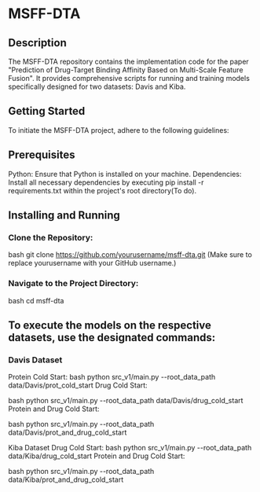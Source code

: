 # MSFF-DTA

## Description
The MSFF-DTA repository contains the implementation code for the paper "Prediction of Drug-Target Binding Affinity Based on Multi-Scale Feature Fusion". It provides comprehensive scripts for running and training models specifically designed for two datasets: Davis and Kiba.

## Getting Started
To initiate the MSFF-DTA project, adhere to the following guidelines:

## Prerequisites
Python: Ensure that Python is installed on your machine.
Dependencies: Install all necessary dependencies by executing pip install -r requirements.txt within the project's root directory(To do).

## Installing and Running
### Clone the Repository:
bash
git clone https://github.com/yourusername/msff-dta.git
(Make sure to replace yourusername with your GitHub username.)

### Navigate to the Project Directory:
bash
cd msff-dta

## To execute the models on the respective datasets, use the designated commands:
### Davis Dataset
Protein Cold Start:
bash
python src_v1/main.py --root_data_path data/Davis/prot_cold_start
Drug Cold Start:

bash
python src_v1/main.py --root_data_path data/Davis/drug_cold_start
Protein and Drug Cold Start:

bash
python src_v1/main.py --root_data_path data/Davis/prot_and_drug_cold_start

Kiba Dataset
Drug Cold Start:
bash
python src_v1/main.py --root_data_path data/Kiba/drug_cold_start
Protein and Drug Cold Start:

bash
python src_v1/main.py --root_data_path data/Kiba/prot_and_drug_cold_start


